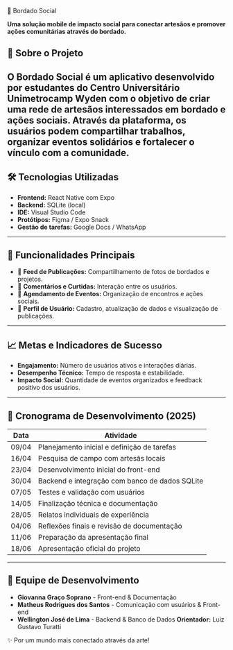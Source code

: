 📱 Bordado Social

**Uma solução mobile de impacto social para conectar artesãos e promover ações comunitárias através do bordado.**

## 🎯 Sobre o Projeto

O **Bordado Social** é um aplicativo desenvolvido por estudantes do Centro Universitário Unimetrocamp Wyden com o objetivo de criar uma rede de artesãos interessados em bordado e ações sociais. Através da plataforma, os usuários podem compartilhar trabalhos, organizar eventos solidários e fortalecer o vínculo com a comunidade.
---
## 🛠️ Tecnologias Utilizadas

- **Frontend:** React Native com Expo
- **Backend:** SQLite (local)
- **IDE:** Visual Studio Code
- **Protótipos:** Figma / Expo Snack
- **Gestão de tarefas:** Google Docs / WhatsApp
---
## 🚩 Funcionalidades Principais

- 📌 **Feed de Publicações:** Compartilhamento de fotos de bordados e projetos.
- 💬 **Comentários e Curtidas:** Interação entre os usuários.
- 📅 **Agendamento de Eventos:** Organização de encontros e ações sociais.
- 👤 **Perfil de Usuário:** Cadastro, atualização de dados e visualização de publicações.
---
## 📈 Metas e Indicadores de Sucesso

- **Engajamento:** Número de usuários ativos e interações diárias.
- **Desempenho Técnico:** Tempo de resposta e estabilidade.
- **Impacto Social:** Quantidade de eventos organizados e feedback positivo dos usuários.
---
## 📅 Cronograma de Desenvolvimento (2025)

| Data       | Atividade                                               |
|----------- |-------------------------------------------------------- |
| 09/04      | Planejamento inicial e definição de tarefas             |
| 16/04      | Pesquisa de campo com artesãs locais                    |
| 23/04      | Desenvolvimento inicial do front-end                    |
| 30/04      | Backend e integração com banco de dados SQLite          |
| 07/05      | Testes e validação com usuários                         |
| 14/05      | Finalização técnica e documentação                      |
| 28/05      | Relatos individuais de experiência                      |
| 04/06      | Reflexões finais e revisão de documentação              |
| 11/06      | Preparação da apresentação final                        |
| 18/06      | Apresentação oficial do projeto                         |
---
## 👥 Equipe de Desenvolvimento

- **Giovanna Graço Soprano** - Front-end & Documentação
- **Matheus Rodrigues dos Santos** - Comunicação com usuários & Front-end
- **Wellington José de Lima** - Backend & Banco de Dados
**Orientador:** Luiz Gustavo Turatti

✨ Por um mundo mais conectado através da arte!
